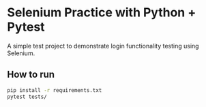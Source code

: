 # Selenium Practice with Python + Pytest

A simple test project to demonstrate login functionality testing using Selenium.

## How to run

```bash
pip install -r requirements.txt
pytest tests/
```
